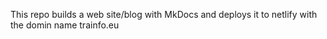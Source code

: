 This repo builds a web site/blog with MkDocs and deploys it to netlify with the domin name trainfo.eu 
